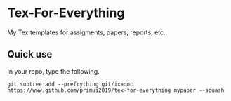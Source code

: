 # Tex-For-Everything
My Tex templates for assigments, papers, reports, etc..

## Quick use

In your repo, type the following. 

`
git subtree add --prefrything.git/ix=doc https://www.github.com/primus2019/tex-for-everything mypaper --squash
`